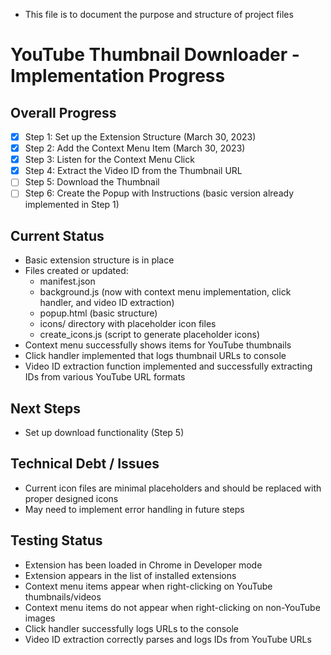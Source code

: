 * This file is to document the purpose and structure of project files

# YouTube Thumbnail Downloader - Implementation Progress

## Overall Progress
- [x] Step 1: Set up the Extension Structure (March 30, 2023)
- [x] Step 2: Add the Context Menu Item (March 30, 2023)
- [x] Step 3: Listen for the Context Menu Click
- [x] Step 4: Extract the Video ID from the Thumbnail URL
- [ ] Step 5: Download the Thumbnail
- [ ] Step 6: Create the Popup with Instructions (basic version already implemented in Step 1)

## Current Status
- Basic extension structure is in place
- Files created or updated:
  - manifest.json
  - background.js (now with context menu implementation, click handler, and video ID extraction)
  - popup.html (basic structure)
  - icons/ directory with placeholder icon files
  - create_icons.js (script to generate placeholder icons)
- Context menu successfully shows items for YouTube thumbnails
- Click handler implemented that logs thumbnail URLs to console
- Video ID extraction function implemented and successfully extracting IDs from various YouTube URL formats

## Next Steps
- Set up download functionality (Step 5)

## Technical Debt / Issues
- Current icon files are minimal placeholders and should be replaced with proper designed icons
- May need to implement error handling in future steps

## Testing Status
- Extension has been loaded in Chrome in Developer mode
- Extension appears in the list of installed extensions
- Context menu items appear when right-clicking on YouTube thumbnails/videos
- Context menu items do not appear when right-clicking on non-YouTube images
- Click handler successfully logs URLs to the console
- Video ID extraction correctly parses and logs IDs from YouTube URLs